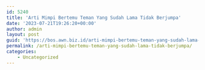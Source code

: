```yaml
---
id: 5240
title: 'Arti Mimpi Bertemu Teman Yang Sudah Lama Tidak Berjumpa'
date: '2023-07-21T19:26:20+00:00'
author: admin
layout: post
guid: 'https://bos.awn.biz.id/arti-mimpi-bertemu-teman-yang-sudah-lama-tidak-berjumpa/'
permalink: /arti-mimpi-bertemu-teman-yang-sudah-lama-tidak-berjumpa/
categories:
    - Uncategorized
---
```


